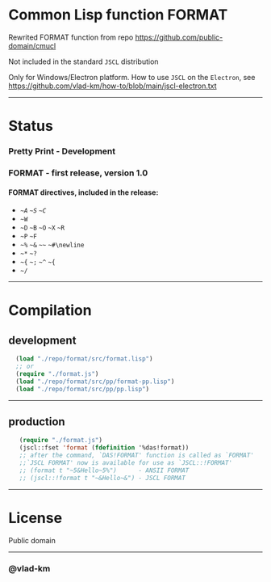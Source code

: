 #  Common Lisp function FORMAT

Rewrited FORMAT function from repo https://github.com/public-domain/cmucl

Not included in the standard `JSCL` distribution

Only for Windows/Electron platform. How to use `JSCL` on the `Electron`, see https://github.com/vlad-km/how-to/blob/main/jscl-electron.txt

___

# Status

### Pretty Print - Development

### FORMAT - first release, version 1.0
#### FORMAT directives, included in the release:
-  _`~A`_  _`~S`_ _`~C`_
-   `~W`
-   `~D`  `~B`  `~O`  `~X`  `~R`
-  `~P` `~F`
-  `~%` `~&` `~~`  `~#\newline`
-  `~*` `~?`
-  `~{` `~;` `~^` `~{`
-  `~/`
___
 
# Compilation

## development


```lisp
  (load "./repo/format/src/format.lisp")
  ;; or
  (require "./format.js")
  (load "./repo/format/src/pp/format-pp.lisp")
  (load "./repo/format/src/pp/pp.lisp")
```
___

## production

```lisp
   (require "./format.js")
   (jscl::fset 'format (fdefinition '%das!format))
   ;; after the command, `DAS!FORMAT' function is called as `FORMAT'
   ;;`JSCL FORMAT' now is available for use as `JSCL::!FORMAT'
   ;; (format t "~5&Hello~5%")      - ANSII FORMAT
   ;; (jscl::!format t "~&Hello~&") - JSCL FORMAT
```

___

# License

Public domain

___


### @vlad-km
   

